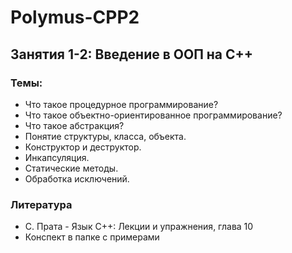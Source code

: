 # Polymus-CPP2

## Занятия 1-2: Введение в ООП на С++
### Темы:
  - Что такое процедурное программирование?
  - Что такое объектно-ориентированное программирование?
  - Что такое абстракция?
  - Понятие структуры, класса, объекта.
  - Конструктор и деструктор.
  - Инкапсуляция.
  - Статические методы.
  - Обработка исключений.

### Литература
  - С. Прата - Язык С++: Лекции и упражнения, глава 10
  - Конспект в папке с примерами


